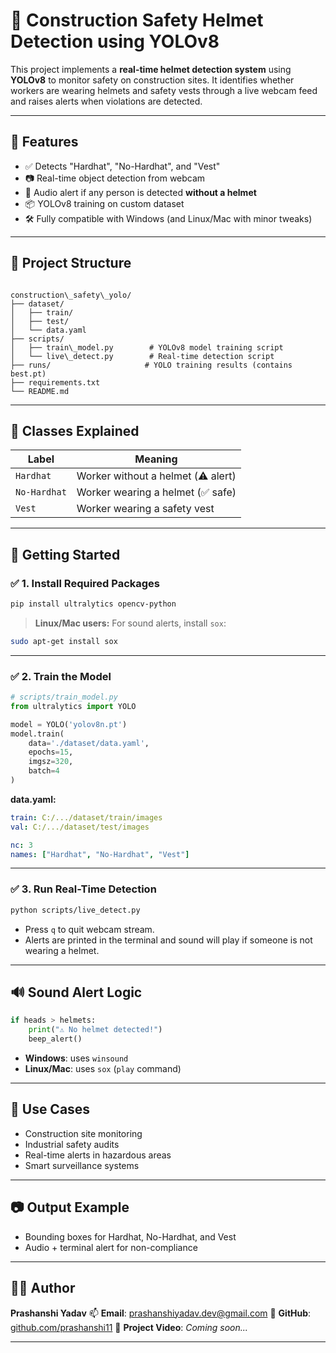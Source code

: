 # 🦺 Construction Safety Helmet Detection using YOLOv8

This project implements a **real-time helmet detection system** using **YOLOv8** to monitor safety on construction sites. It identifies whether workers are wearing helmets and safety vests through a live webcam feed and raises alerts when violations are detected.

---

## 📌 Features

- ✅ Detects "Hardhat", "No-Hardhat", and "Vest"
- 📷 Real-time object detection from webcam
- 🔔 Audio alert if any person is detected **without a helmet**
- 📦 YOLOv8 training on custom dataset
- 🛠️ Fully compatible with Windows (and Linux/Mac with minor tweaks)

---

## 📁 Project Structure

```

construction\_safety\_yolo/
├── dataset/
│   ├── train/
│   ├── test/
│   └── data.yaml
├── scripts/
│   ├── train\_model.py        # YOLOv8 model training script
│   └── live\_detect.py        # Real-time detection script
├── runs/                     # YOLO training results (contains best.pt)
├── requirements.txt
└── README.md

````

---

## 🧠 Classes Explained

| Label        | Meaning                  |
|--------------|---------------------------|
| `Hardhat`     | Worker without a helmet (⚠️ alert) |
| `No-Hardhat`  | Worker wearing a helmet (✅ safe)  |
| `Vest`        | Worker wearing a safety vest      |

---

## 🚀 Getting Started

### ✅ 1. Install Required Packages

```bash
pip install ultralytics opencv-python
````

> **Linux/Mac users:** For sound alerts, install `sox`:

```bash
sudo apt-get install sox
```

---

### ✅ 2. Train the Model

```python
# scripts/train_model.py
from ultralytics import YOLO

model = YOLO('yolov8n.pt')
model.train(
    data='./dataset/data.yaml',
    epochs=15,
    imgsz=320,
    batch=4
)
```

**data.yaml:**

```yaml
train: C:/.../dataset/train/images
val: C:/.../dataset/test/images

nc: 3
names: ["Hardhat", "No-Hardhat", "Vest"]
```

---

### ✅ 3. Run Real-Time Detection

```bash
python scripts/live_detect.py
```

* Press `q` to quit webcam stream.
* Alerts are printed in the terminal and sound will play if someone is not wearing a helmet.

---

## 🔊 Sound Alert Logic

```python
if heads > helmets:
    print("⚠️ No helmet detected!")
    beep_alert()
```

* **Windows**: uses `winsound`
* **Linux/Mac**: uses `sox` (`play` command)

---

## 🎯 Use Cases

* Construction site monitoring
* Industrial safety audits
* Real-time alerts in hazardous areas
* Smart surveillance systems

---

## 📷 Output Example

* Bounding boxes for Hardhat, No-Hardhat, and Vest
* Audio + terminal alert for non-compliance

---

## 🧑‍💻 Author

**Prashanshi Yadav**
📫 **Email**: [prashanshiyadav.dev@gmail.com](mailto:prashanshi674@gmail.com)
🔗 **GitHub**: [github.com/prashanshi11](https://github.com/prashanshi11)
📸 **Project Video**: *Coming soon...*

---
